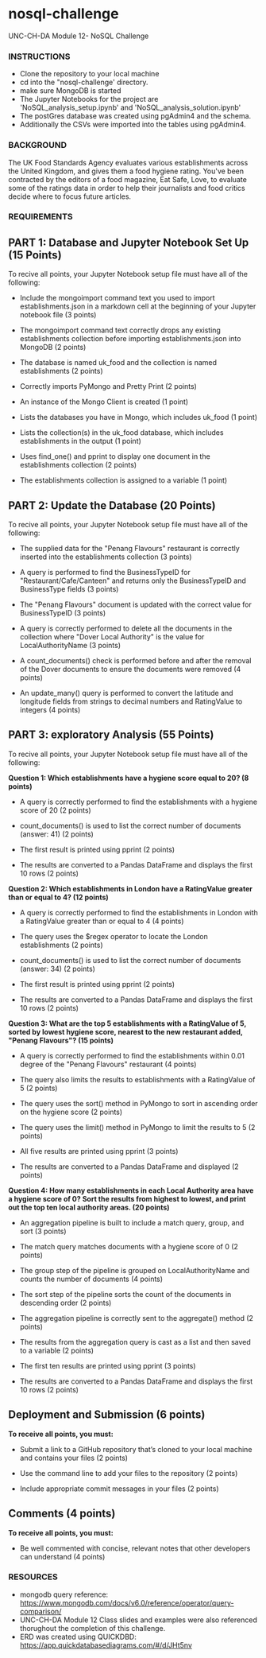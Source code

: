 # nosql-challenge
UNC-CH-DA Module 12- NoSQL Challenge

### **INSTRUCTIONS**
* Clone the repository to your local machine
* cd into the "nosql-challenge' directory.
* make sure MongoDB is started
* The Jupyter Notebooks for the project are 'NoSQL_analysis_setup.ipynb' and 'NoSQL_analysis_solution.ipynb'
* The postGres database was created using pgAdmin4 and the schema.
* Additionally the CSVs were imported into the tables using pgAdmin4.

### **BACKGROUND**
The UK Food Standards Agency evaluates various establishments across the United Kingdom, and gives them a food hygiene rating. You've been contracted by the editors of a food magazine, Eat Safe, Love, to evaluate some of the ratings data in order to help their journalists and food critics decide where to focus future articles.

### **REQUIREMENTS**

## **PART 1: Database and Jupyter Notebook Set Up (15 Points)**

To recive all points, your Jupyter Notebook setup file must have all of the following:

* Include the mongoimport command text you used to import establishments.json in a markdown cell at the beginning of your Jupyter notebook file (3 points)

* The mongoimport command text correctly drops any existing establishments collection before importing establishments.json into MongoDB (2 points)

* The database is named uk_food and the collection is named establishments (2 points)

* Correctly imports PyMongo and Pretty Print (2 points)

* An instance of the Mongo Client is created (1 point)

* Lists the databases you have in Mongo, which includes uk_food (1 point)

* Lists the collection(s) in the uk_food database, which includes establishments in the output (1 point)

* Uses find_one() and pprint to display one document in the establishments collection (2 points)

* The establishments collection is assigned to a variable (1 point)

## **PART 2: Update the Database (20 Points)**

To recive all points, your Jupyter Notebook setup file must have all of the following:

* The supplied data for the "Penang Flavours" restaurant is correctly inserted into the establishments collection (3 points)

* A query is performed to find the BusinessTypeID for "Restaurant/Cafe/Canteen" and returns only the BusinessTypeID and BusinessType fields (3 points)

* The "Penang Flavours" document is updated with the correct value for BusinessTypeID (3 points)

* A query is correctly performed to delete all the documents in the collection where "Dover Local Authority" is the value for LocalAuthorityName (3 points)

* A count_documents() check is performed before and after the removal of the Dover documents to ensure the documents were removed (4 points)

* An update_many() query is performed to convert the latitude and longitude fields from strings to decimal numbers and RatingValue to integers (4 points)

## **PART 3: exploratory Analysis (55 Points)**

To recive all points, your Jupyter Notebook setup file must have all of the following:

**Question 1: Which establishments have a hygiene score equal to 20? (8 points)**
* A query is correctly performed to find the establishments with a hygiene score of 20 (2 points)

* count_documents() is used to list the correct number of documents (answer: 41) (2 points)

* The first result is printed using pprint (2 points)

* The results are converted to a Pandas DataFrame and displays the first 10 rows (2 points)

**Question 2: Which establishments in London have a RatingValue greater than or equal to 4? (12 points)**
* A query is correctly performed to find the establishments in London with a RatingValue greater than or equal to 4 (4 points)

* The query uses the $regex operator to locate the London establishments (2 points)

* count_documents() is used to list the correct number of documents (answer: 34) (2 points)

* The first result is printed using pprint (2 points)

* The results are converted to a Pandas DataFrame and displays the first 10 rows (2 points)

**Question 3: What are the top 5 establishments with a RatingValue of 5, sorted by lowest hygiene score, nearest to the new restaurant added, "Penang Flavours"? (15 points)**
* A query is correctly performed to find the establishments within 0.01 degree of the "Penang Flavours" restaurant (4 points)

* The query also limits the results to establishments with a RatingValue of 5 (2 points)

* The query uses the sort() method in PyMongo to sort in ascending order on the hygiene score (2 points)

* The query uses the limit() method in PyMongo to limit the results to 5 (2 points)

* All five results are printed using pprint (3 points)

* The results are converted to a Pandas DataFrame and displayed (2 points)

**Question 4: How many establishments in each Local Authority area have a hygiene score of 0? Sort the results from highest to lowest, and print out the top ten local authority areas. (20 points)**
* An aggregation pipeline is built to include a match query, group, and sort (3 points)

* The match query matches documents with a hygiene score of 0 (2 points)

* The group step of the pipeline is grouped on LocalAuthorityName and counts the number of documents (4 points)

* The sort step of the pipeline sorts the count of the documents in descending order (2 points)

* The aggregation pipeline is correctly sent to the aggregate() method (2 points)

* The results from the aggregation query is cast as a list and then saved to a variable (2 points)

* The first ten results are printed using pprint (3 points)

* The results are converted to a Pandas DataFrame and displays the first 10 rows (2 points)

## **Deployment and Submission (6 points)**
**To receive all points, you must:**
* Submit a link to a GitHub repository that’s cloned to your local machine and contains your files (2 points)

* Use the command line to add your files to the repository (2 points)

* Include appropriate commit messages in your files (2 points)

## **Comments (4 points)**
**To receive all points, you must:**
* Be well commented with concise, relevant notes that other developers can understand (4 points)

### **RESOURCES**
* mongodb query reference: https://www.mongodb.com/docs/v6.0/reference/operator/query-comparison/ 
* UNC-CH-DA Module 12 Class slides and examples were also referenced thorughout the completion of this challenge.
* ERD was created using QUICKDBD: https://app.quickdatabasediagrams.com/#/d/JHt5nv  